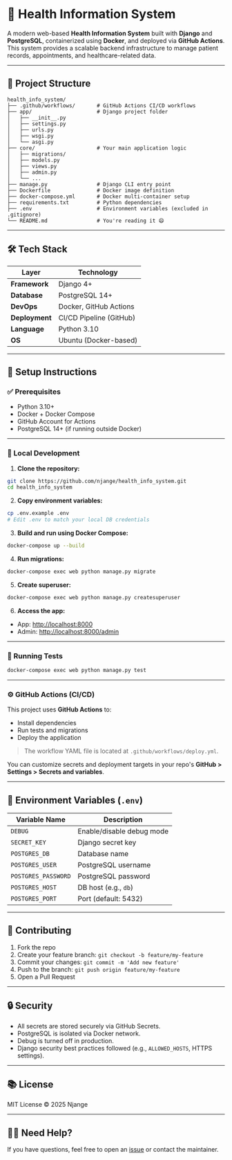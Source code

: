 
# 🏥 Health Information System

A modern web-based **Health Information System** built with **Django** and **PostgreSQL**, containerized using **Docker**, and deployed via **GitHub Actions**. This system provides a scalable backend infrastructure to manage patient records, appointments, and healthcare-related data.

---

## 📂 Project Structure

```
health_info_system/
├── .github/workflows/       # GitHub Actions CI/CD workflows
├── app/                     # Django project folder
│   ├── __init__.py
│   ├── settings.py
│   ├── urls.py
│   ├── wsgi.py
│   └── asgi.py
├── core/                    # Your main application logic
│   ├── migrations/
│   ├── models.py
│   ├── views.py
│   ├── admin.py
│   └── ...
├── manage.py                # Django CLI entry point
├── Dockerfile               # Docker image definition
├── docker-compose.yml       # Docker multi-container setup
├── requirements.txt         # Python dependencies
├── .env                     # Environment variables (excluded in .gitignore)
└── README.md                # You're reading it 😄
```

---

## 🛠️ Tech Stack

| Layer               | Technology              |
|---------------------|-------------------------|
| **Framework**       | Django 4+               |
| **Database**        | PostgreSQL 14+          |
| **DevOps**          | Docker, GitHub Actions  |
| **Deployment**      | CI/CD Pipeline (GitHub) |
| **Language**        | Python 3.10             |
| **OS**              | Ubuntu (Docker-based)   |

---

## 🚀 Setup Instructions

### ✅ Prerequisites

- Python 3.10+
- Docker + Docker Compose
- GitHub Account for Actions
- PostgreSQL 14+ (if running outside Docker)

---

### 🧪 Local Development

1. **Clone the repository:**

```bash
git clone https://github.com/njange/health_info_system.git
cd health_info_system
```

2. **Copy environment variables:**

```bash
cp .env.example .env
# Edit .env to match your local DB credentials
```

3. **Build and run using Docker Compose:**

```bash
docker-compose up --build
```

4. **Run migrations:**

```bash
docker-compose exec web python manage.py migrate
```

5. **Create superuser:**

```bash
docker-compose exec web python manage.py createsuperuser
```

6. **Access the app:**

- App: [http://localhost:8000](http://localhost:8000)
- Admin: [http://localhost:8000/admin](http://localhost:8000/admin)

---

### 🧪 Running Tests

```bash
docker-compose exec web python manage.py test
```

---

### ⚙️ GitHub Actions (CI/CD)

This project uses **GitHub Actions** to:

- Install dependencies
- Run tests and migrations
- Deploy the application

> The workflow YAML file is located at `.github/workflows/deploy.yml`.

You can customize secrets and deployment targets in your repo's **GitHub > Settings > Secrets and variables**.

---


## 📁 Environment Variables (`.env`)

| Variable Name        | Description                        |
|----------------------|------------------------------------|
| `DEBUG`              | Enable/disable debug mode          |
| `SECRET_KEY`         | Django secret key                  |
| `POSTGRES_DB`        | Database name                      |
| `POSTGRES_USER`      | PostgreSQL username                |
| `POSTGRES_PASSWORD`  | PostgreSQL password                |
| `POSTGRES_HOST`      | DB host (e.g., `db`)               |
| `POSTGRES_PORT`      | Port (default: 5432)               |

---

## 👥 Contributing

1. Fork the repo
2. Create your feature branch: `git checkout -b feature/my-feature`
3. Commit your changes: `git commit -m 'Add new feature'`
4. Push to the branch: `git push origin feature/my-feature`
5. Open a Pull Request

---

## 🔒 Security

- All secrets are stored securely via GitHub Secrets.
- PostgreSQL is isolated via Docker network.
- Debug is turned off in production.
- Django security best practices followed (e.g., `ALLOWED_HOSTS`, HTTPS settings).

---

## 📚 License

MIT License © 2025 Njange

---

## 🙋‍♂️ Need Help?

If you have questions, feel free to open an [issue](https://github.com/njange/health_info_system/issues) or contact the maintainer.
